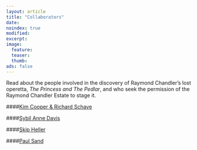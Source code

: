 ```yaml
---
layout: article
title: "Collaborators"
date: 
noindex: true
modified:
excerpt:
image:
  feature:
  teaser:
  thumb:
ads: false
---
```




Read about the people involved in the discovery of Raymond Chandler’s lost operetta, *The Princess and The Pedlar*, and who seek the permission of the Raymond Chandler Estate to stage it.

####[Kim Cooper & Richard Schave](\kimcooper)

####[Sybil Anne Davis](\sybildavis)

####[Skip Heller](\skipheller)

####[Paul Sand](\paulsand)




